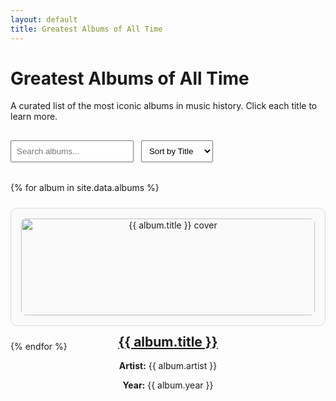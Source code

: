 ```yaml
---
layout: default
title: Greatest Albums of All Time
---
```


<h1>Greatest Albums of All Time</h1>
<p>A curated list of the most iconic albums in music history. Click each title to learn more.</p>

<input type="text" id="searchInput" placeholder="Search albums..." onkeyup="filterAlbums()">
<select id="sortSelect" onchange="sortAlbums()">
  <option value="title">Sort by Title</option>
  <option value="artist">Sort by Artist</option>
  <option value="year">Sort by Year</option>
</select>

<div class="album-list">
  {% for album in site.data.albums %}
    <div class="album">
      <img src="{{ album.cover }}" alt="{{ album.title }} cover" class="album-cover">
      <h2 class="title"><a href="{{ album.link }}" target="_blank">{{ album.title }}</a></h2>
      <p class="artist"><strong>Artist:</strong> {{ album.artist }}</p>
      <p class="year"><strong>Year:</strong> {{ album.year }}</p>
    </div>
  {% endfor %}
</div>

<style>
.album-list {
  display: grid;
  grid-template-columns: repeat(auto-fill, minmax(250px, 1fr));
  gap: 1.5rem;
  margin-top: 1rem;
}
.album {
  padding: 1rem;
  border: 1px solid #ddd;
  border-radius: 10px;
  text-align: center;
  background-color: #fafafa;
}
.album-cover {
  width: 100%;
  height: auto;
  border-radius: 8px;
}
input, select {
  margin: 1rem 0.5rem 1rem 0;
  padding: 0.5rem;
}
</style>

<script>
function filterAlbums() {
  let input = document.getElementById('searchInput').value.toLowerCase();
  let albums = document.querySelectorAll('.album');
  albums.forEach(album => {
    const text = album.textContent.toLowerCase();
    album.style.display = text.includes(input) ? '' : 'none';
  });
}

function sortAlbums() {
  const criteria = document.getElementById('sortSelect').value;
  const container = document.querySelector('.album-list');
  const albums = Array.from(container.children);

  albums.sort((a, b) => {
    let aVal = a.querySelector(`.${criteria}`).textContent.toLowerCase();
    let bVal = b.querySelector(`.${criteria}`).textContent.toLowerCase();
    return aVal.localeCompare(bVal);
  });

  albums.forEach(album => container.appendChild(album));
}
</script>
